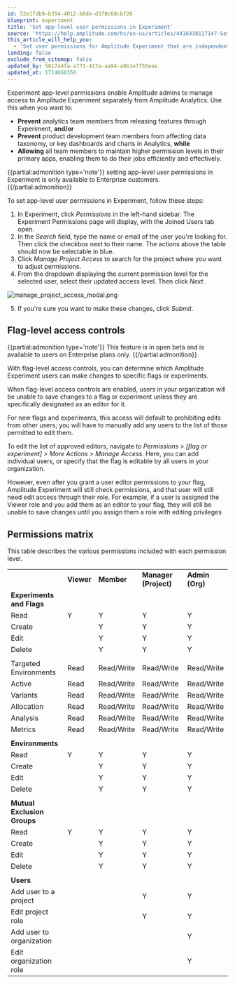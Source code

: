 ```yaml
---
id: 52e1fdb9-b354-4012-b8de-d378c68cbf26
blueprint: experiment
title: 'Set app-level user permissions in Experiment'
source: 'https://help.amplitude.com/hc/en-us/articles/4416438117147-Set-app-level-user-permissions-in-Experiment'
this_article_will_help_you:
  - 'Set user permissions for Amplitude Experiment that are independent of and separate from those used in Amplitude Analytics'
landing: false
exclude_from_sitemap: false
updated_by: 5817a4fa-a771-417a-aa94-a0b1e7f55eae
updated_at: 1714666356
---
```

Experiment app-level permissions enable Amplitude admins to manage access to Amplitude Experiment separately from Amplitude Analytics. Use this when you want to:

* **Prevent** analytics team members from releasing features through Experiment, **and/or**
* **Prevent** product development team members from affecting data taxonomy, or key dashboards and charts in Analytics, **while**
* **Allowing** all team members to maintain higher permission levels in their primary apps, enabling them to do their jobs efficiently and effectively.

{{partial:admonition type='note'}}
 setting app-level user permissions in Experiment is only available to Enterprise customers. 
{{/partial:admonition}}

To set app-level user permissions in Experiment, follow these steps:

1. In Experiment, click *Permissions* in the left-hand sidebar. The Experiment Permissions page will display, with the Joined Users tab open.
2. In the *Search* field, type the name or email of the user you're looking for. Then click the checkbox next to their name. The actions above the table should now be selectable in blue.
3. Click *Manage Project Access* to search for the project where you want to adjust permissions.
4. From the dropdown displaying the current permission level for the selected user, select their updated access level. Then click *Next*.  
  
![manage_project_access_modal.png](/output/img/experiment/manage-project-access-modal-png.png)

5. If you're sure you want to make these changes, click *Submit*.

## Flag-level access controls

{{partial:admonition type='note'}}
This feature is in open beta and is available to users on Enterprise plans only.
{{/partial:admonition}}

With flag-level access controls, you can determine which Amplitude Experiment users can make changes to specific flags or experiments. 

When flag-level access controls are enabled, users in your organization will be unable to save changes to a flag or experiment unless they are specifically designated as an editor for it.

For new flags and experiments, this access will default to prohibiting edits from other users; you will have to manually add any users to the list of those permitted to edit them.

To edit the list of approved editors, navigate to *Permissions > [flag or experiment] > More Actions > Manage Access*. Here, you can add individual users, or specify that the flag is editable by all users in your organization.

However, even after you grant a user editor permissions to your flag, Amplitude Experiment will still check permissions, and that user will still need edit access through their role. For example, if a user is assigned the Viewer role and you add them as an editor to your flag, they will still be unable to save changes until you assign them a role with editing privileges

## Permissions matrix

This table describes the various permissions included with each permission level.

|  |  |  |  |  |
| --- | --- | --- | --- | --- |
|  | **Viewer** | **Member** | **Manager (Project)** | **Admin (Org)** |
| **Experiments and Flags** |  |  |  |  |
| Read | Y | Y | Y | Y |
| Create |  | Y | Y | Y |
| Edit |  | Y | Y | Y |
| Delete |  | Y | Y | Y |
|  |  |  |  |  |
| Targeted Environments | Read | Read/Write | Read/Write | Read/Write |
| Active | Read | Read/Write | Read/Write | Read/Write |
| Variants | Read | Read/Write | Read/Write | Read/Write |
| Allocation | Read | Read/Write | Read/Write | Read/Write |
| Analysis | Read | Read/Write | Read/Write | Read/Write |
| Metrics | Read | Read/Write | Read/Write | Read/Write |
|  |  |  |  |  |
| **Environments** |  |  |  |  |
| Read | Y | Y | Y | Y |
| Create |  | Y | Y | Y |
| Edit |  | Y | Y | Y |
| Delete |  | Y | Y | Y |
|  |  |  |  |  |
| **Mutual Exclusion Groups** |  |  |  |  |
| Read | Y | Y | Y | Y |
| Create |  | Y | Y | Y |
| Edit |  | Y | Y | Y |
| Delete |  | Y | Y | Y |
|  |  |  |  |  |
| **Users** |  |  |  |  |
| Add user to a project |  |  | Y | Y |
| Edit project role |  |  | Y | Y |
| Add user to organization |  |  |  | Y |
| Edit organization role |  |  |  | Y |